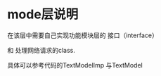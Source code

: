 <H1>mode层说明</H1>

在该层中需要自己实现功能模块层的 接口（interface）

 和 处理网络请求的class.
 
 具体可以参考代码的TextModelImp 与TextModel
